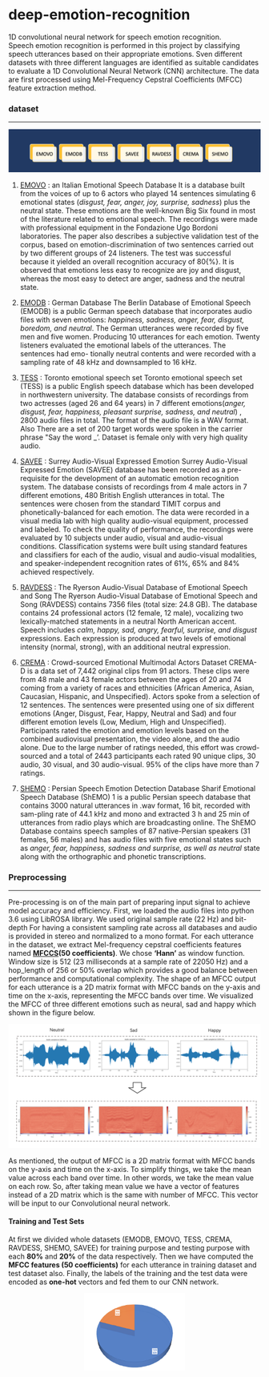 # deep-emotion-recognition
1D convolutional neural network for speech emotion recognition.<br>
Speech emotion recognition is performed in this project by classifying speech utterances based on their appropriate emotions. Sven different datasets with three different languages are identified as suitable candidates to evaluate a 1D Convolutional Neural Network (CNN) architecture. The data are first processed using Mel-Frequency Cepstral Coefficients (MFCC) feature extraction method.

### dataset
---
![](images/datasets.png)
1. [EMOVO](http://voice.fub.it/activities/corpora/emovo/index.html) : an Italian Emotional Speech Database
It is a database built from the voices of up to 6 actors who played 14 sentences simulating 6 emotional states (*disgust, fear, anger, joy, surprise, sadness*) plus the neutral state. These emotions are the well-known Big Six found in most of the literature related to emotional speech. The recordings were made with professional equipment in the Fondazione Ugo Bordoni laboratories. The paper also describes a subjective validation test of the corpus, based on emotion-discrimination of two sentences carried out by two different groups of 24 listeners. The test was successful because it yielded an overall recognition accuracy of 80{\%}. It is observed that emotions less easy to recognize are joy and disgust, whereas the most easy to detect are anger, sadness and the neutral state.

2. [EMODB](https://zenodo.org/record/1188976) : German Database
The Berlin Database of Emotional Speech (EMODB) is a public German speech database that incorporates audio files with seven emotions: *happiness, sadness, anger, fear, disgust, boredom, and neutral*. The German utterances were recorded by five men and five women. Producing 10 utterances for each emotion. Twenty listeners evaluated the emotional labels of the utterances. The sentences had emo- tionally neutral contents and were recorded with a sampling rate of 48 kHz and downsampled to 16 kHz.

3. [TESS](https://tspace.library.utoronto.ca/handle/1807/24487) : Toronto emotional speech set
Toronto emotional speech set (TESS) is a public English speech database which has been developed in northwestern university. The database consists of recordings from two actresses (aged 26 and 64 years) in 7 different emotions(*anger, disgust, fear, happiness, pleasant surprise, sadness, and neutral*) , 2800 audio files in total. The format of the audio file is a WAV format. Also There are a set of 200 target words were spoken in the carrier phrase "Say the word _’. Dataset is female only with very high quality audio.

4. [SAVEE](http://kahlan.eps.surrey.ac.uk/savee/) : Surrey Audio-Visual Expressed Emotion
Surrey Audio-Visual Expressed Emotion (SAVEE) database has been recorded as a pre-requisite for the development of an automatic emotion recognition system. The database consists of recordings from 4 male actors in 7 different emotions, 480 British English utterances in total. The sentences were chosen from the standard TIMIT corpus and phonetically-balanced for each emotion. The data were recorded in a visual media lab with high quality audio-visual equipment, processed and labeled. To check the quality of performance, the recordings were evaluated by 10 subjects under audio, visual and audio-visual conditions. Classification systems were built using standard features and classifiers for each of the audio, visual and audio-visual modalities, and speaker-independent recognition rates of 61%, 65% and 84% achieved respectively.

5. [RAVDESS](https://zenodo.org/record/1188976#.YV_prWYzbzw) : The Ryerson Audio-Visual Database of Emotional Speech and Song
The Ryerson Audio-Visual Database of Emotional Speech and Song (RAVDESS) contains 7356 files (total size: 24.8 GB). The database contains 24 professional actors (12 female, 12 male), vocalizing two lexically-matched statements in a neutral North American accent. Speech includes *calm, happy, sad, angry, fearful, surprise, and disgust* expressions. Each expression is produced at two levels of emotional intensity (normal, strong), with an additional neutral expression.

6. [CREMA](https://github.com/CheyneyComputerScience/CREMA-D) : Crowd-sourced Emotional Multimodal Actors Dataset
CREMA-D is a data set of 7,442 original clips from 91 actors. These clips were from 48 male and 43 female actors between the ages of 20 and 74 coming from a variety of races and ethnicities (African America, Asian, Caucasian, Hispanic, and Unspecified).
Actors spoke from a selection of 12 sentences. The sentences were presented using one of six different emotions (Anger, Disgust, Fear, Happy, Neutral and Sad) and four different emotion levels (Low, Medium, High and Unspecified).
Participants rated the emotion and emotion levels based on the combined audiovisual presentation, the video alone, and the audio alone. Due to the large number of ratings needed, this effort was crowd-sourced and a total of 2443 participants each rated 90 unique clips, 30 audio, 30 visual, and 30 audio-visual. 95% of the clips have more than 7 ratings.

7. [SHEMO](https://www.kaggle.com/mansourehk/shemo-persian-speech-emotion-detection-database) : Persian Speech Emotion Detection Database
Sharif Emotional Speech Database (ShEMO) 1 is a public Persian speech database that contains 3000 natural utterances in .wav format, 16 bit, recorded with sam-pling rate of 44.1 kHz and mono and extracted 3 h and 25 min of utterances from
radio plays which are broadcasting online. The ShEMO Database contains speech samples of 87 native-Persian speakers (31 females, 56 males) and has audio files with five emotional states such as *anger, fear, happiness, sadness and surprise, as well as neutral* state along with the orthographic and phonetic transcriptions.

### Preprocessing
---
Pre-processing is on of the main part of preparing input signal to achieve model accuracy and efficiency. First, we loaded the audio files into python 3.6 using LibROSA library. We used original sample rate (22 Hz) and bit-depth For having a consistent sampling rate across all databases and audio is provided in stereo and normalized to a mono format. For each utterance in the dataset, we extract Mel-frequency cepstral coefficients features named **[MFCCS](http://practicalcryptography.com/miscellaneous/machine-learning/guide-mel-frequency-cepstral-coefficients-mfccs/)(50 coefficients)**. We chose **‘Hann’** as window function. Window size is 512 (23 milliseconds at a sample rate of 22050 Hz) and a hop_length of 256 or 50% overlap which provides a good balance between performance and computational complexity. The shape of an MFCC output for each utterance is a 2D matrix format with MFCC bands on the y-axis and time on the x-axis, representing the MFCC bands over time. We visualized the MFCC of three different emotions such as neural, sad and happy which shown in the figure below. 

![](images/MFCCS.png)

As mentioned, the output of MFCC is a 2D matrix format with MFCC bands on the y-axis and time on the x-axis. To simplify things, we take the mean value across each band over time. In other words, we take the mean value on each row. So, after taking mean value we have a vector of features instead of a 2D matrix which is the same with number of MFCC. This vector will be input to our Convolutional neural network.

#### Training and Test Sets
At first we divided whole datasets (EMODB, EMOVO, TESS, CREMA, RAVDESS, SHEMO, SAVEE) for training purpose and testing purpose with each **80%** and **20%** of the data respectively. Then we have computed the **MFCC features (50 coefficients)** for each utterance in training dataset and test dataset also. Finally, the labels of the training and the test data were encoded as **one-hot** vectors and fed them to our CNN network.<br>

<div style="text-align:center"><img src="images/split.png" width="40%" height="40%"></div>
